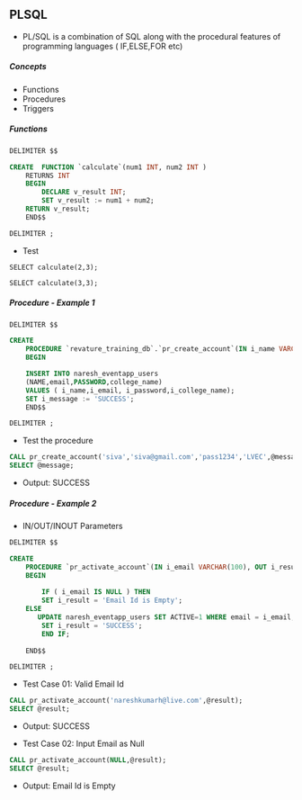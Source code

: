 ## PLSQL

* PL/SQL is a combination of SQL along with the procedural features of programming languages ( IF,ELSE,FOR etc)

##### Concepts
* Functions
* Procedures
* Triggers


##### Functions

```sql
DELIMITER $$

CREATE  FUNCTION `calculate`(num1 INT, num2 INT )
    RETURNS INT
    BEGIN
        DECLARE v_result INT;
        SET v_result := num1 + num2;
	RETURN v_result;
    END$$

DELIMITER ;
```

* Test
```
SELECT calculate(2,3);

SELECT calculate(3,3);
```

##### Procedure - Example 1

```sql
DELIMITER $$

CREATE
    PROCEDURE `revature_training_db`.`pr_create_account`(IN i_name VARCHAR(100), IN i_email VARCHAR(100), IN i_password VARCHAR(100), IN i_college_name VARCHAR(100), OUT i_message VARCHAR(100))
    BEGIN

	INSERT INTO naresh_eventapp_users
	(NAME,email,PASSWORD,college_name) 
	VALUES ( i_name,i_email, i_password,i_college_name);
	SET i_message := 'SUCCESS';
    END$$

DELIMITER ;
```

* Test the procedure
```sql
CALL pr_create_account('siva','siva@gmail.com','pass1234','LVEC',@message);
SELECT @message;
```

* Output: SUCCESS

##### Procedure - Example 2
* IN/OUT/INOUT Parameters

```sql
DELIMITER $$

CREATE    
    PROCEDURE `pr_activate_account`(IN i_email VARCHAR(100), OUT i_result  VARCHAR(100) )    
    BEGIN
        
        IF ( i_email IS NULL ) THEN
		SET i_result = 'Email Id is Empty';  	
	ELSE	        
	   UPDATE naresh_eventapp_users SET ACTIVE=1 WHERE email = i_email;	  
		SET i_result = 'SUCCESS';
        END IF;
	
    END$$

DELIMITER ;
```

* Test Case 01: Valid Email Id
```sql
CALL pr_activate_account('nareshkumarh@live.com',@result);
SELECT @result;
```
* Output: SUCCESS

* Test Case 02: Input Email as Null
```sql
CALL pr_activate_account(NULL,@result);
SELECT @result;
```
* Output: Email Id is Empty

